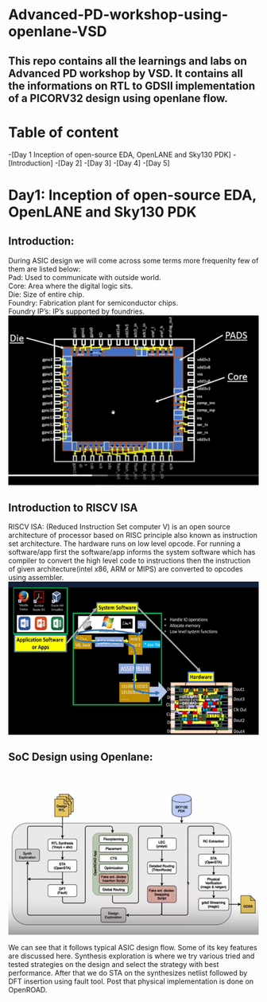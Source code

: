 # Advanced-PD-workshop-using-openlane-VSD
## This repo contains all the learnings and labs on Advanced PD workshop by VSD. It contains all the informations on RTL to GDSII implementation of a PICORV32 design using openlane flow.
# Table of content
 -[Day 1 Inception of open-source EDA, OpenLANE and Sky130 PDK]
  -[Introduction]
 -[Day 2]
 -[Day 3]
 -[Day 4]
 -[Day 5]
 
# Day1: Inception of open-source EDA, OpenLANE and Sky130 PDK
## Introduction:
During ASIC design we will come across some terms more frequenlty few of them are listed below: \
Pad: Used to communicate with outside world. \
Core: Area where the digital logic sits. \
Die: Size of entire chip. \
Foundry: Fabrication plant for semiconductor chips. \
Foundry IP’s: IP’s supported by foundries. \
![ASIC Chip](Images/D1_1.png)

## Introduction to RISCV ISA
RISCV ISA: (Reduced Instruction Set computer V) is an open source architecture of processor based on RISC principle also known as instruction set architecture. The hardware runs on low level opcode.
For running a software/app first the software/app informs the system software which has compiler to convert the high level code to instructions then the instruction of given architecture(intel x86, ARM or MIPS) are converted to opcodes using assembler.
![How software run](Images/D1_2.png)

## SoC Design using Openlane:
![Openlane ASIC Flow](Images/D1_3.png)

We can see that it follows typical ASIC design flow. Some of its key features are discussed here. Synthesis exploration is where we try various tried and tested strategies on the design and select the strategy with best performance. After that we do STA on the synthesizes netlist followed by DFT insertion using fault tool. Post that physical implementation is done on OpenROAD.
